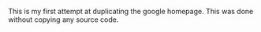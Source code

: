 This is my first attempt at duplicating the google homepage. This was done without copying any source code. 